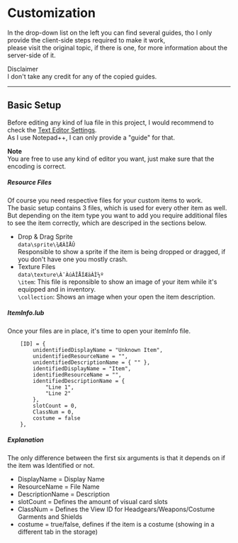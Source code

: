 # Customization
In the drop-down list on the left you can find several guides, tho I only provide the client-side steps required to make it work,  
please visit the original topic, if there is one, for more information about the server-side of it.

Disclaimer  
I don't take any credit for any of the copied guides.
___
## Basic Setup
Before editing any kind of lua file in this project, I would recommend to check the [Text Editor Settings](https://llchrisll.github.io/ROTPDocs/contribution/#text-editor-settings).  
As I use Notepad++, I can only provide a "guide" for that.

**Note**  
You are free to use any kind of editor you want, just make sure that the encoding is correct.  

##### Resource Files  
Of course you need respective files for your custom items to work.  
The basic setup contains 3 files, which is used for every other item as well.  
But depending on the item type you want to add you require additional files to see the item correctly, which are descriped in the sections below.

* Drop & Drag Sprite  
   `data\sprite\¾ÆÀÌÅÛ`  
    Responsible to show a sprite if the item is being dropped or dragged, if you don't have one you mostly crash.
* Texture Files  
  `data\texture\À¯ÀúÀÎÅÍÆäÀÌ½º`  
    `\item`: This file is reponsible to show an image of your item while it's equipped and in inventory.  
    `\collection`: Shows an image when your open the item description.

##### ItemInfo.lub  
Once your files are in place, it's time to open your itemInfo file.  
```
	[ID] = {
		unidentifiedDisplayName = "Unknown Item",
		unidentifiedResourceName = "",
		unidentifiedDescriptionName = { "" },
		identifiedDisplayName = "Item",
		identifiedResourceName = "",
		identifiedDescriptionName = {
			"Line 1",
			"Line 2"
		},
		slotCount = 0,
		ClassNum = 0,
		costume = false
	},
```
##### Explanation  
The only difference between the first six arguments is that it depends on if the item was Identified or not.

- DisplayName = Display Name
- ResourceName = File Name
- DescriptionName = Description
- slotCount = Defines the amount of visual card slots
- ClassNum = Defines the View ID for Headgears/Weapons/Costume Garments and Shields
- costume = true/false, defines if the item is a costume (showing in a different tab in the storage)